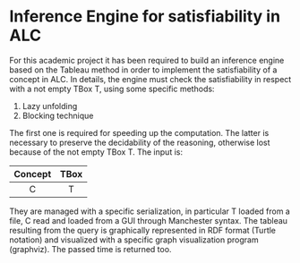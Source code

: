 # Inference Engine for satisfiability in ALC

For this academic project it has been required to build an inference engine based on the Tableau method in order to implement the satisfiability of a concept in ALC. In details, the engine must check the satisfiability in respect with a not empty TBox T, using some specific methods:

1. Lazy unfolding 
2. Blocking technique 

The first one is required for speeding up the computation. The latter is necessary to preserve the decidability of the reasoning, otherwise lost because of the not empty TBox T. The input is:

| Concept | TBox |
| :---: | :---: |
| C | T |

They are managed with a specific serialization, in particular T loaded from a file, C read and loaded from a GUI through Manchester syntax. The tableau resulting from the query is graphically represented in RDF format (Turtle notation) and visualized with a specific graph visualization program (graphviz). The passed time is returned too.
